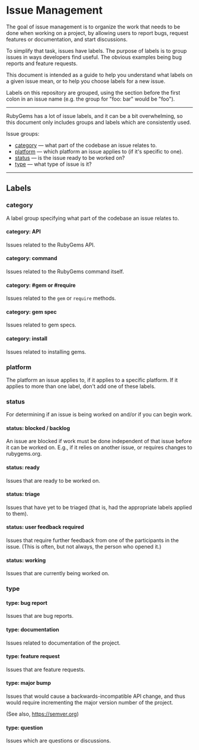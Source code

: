 # Issue Management

The goal of issue management is to organize the work that needs to be
done when working on a project, by allowing users to report bugs,
request features or documentation, and start discussions.

To simplify that task, issues have labels. The purpose of labels is to
group issues in ways developers find useful. The obvious examples being
bug reports and feature requests.

This document is intended as a guide to help you understand what labels
on a given issue mean, or to help you choose labels for a new issue.

Labels on this repository are grouped, using the section before the
first colon in an issue name (e.g. the group for "foo: bar" would be "foo").

---

RubyGems has a lot of issue labels, and it can be a bit overwhelming, so
this document only includes groups and labels which are consistently used.

Issue groups:

* [category](#category) &mdash; what part of the codebase an issue
  relates to.
* [platform](#platform) &mdash; which platform an issue applies to (if
  it's specific to one).
* [status](#status) &mdash; is the issue ready to be worked on?
* [type](#type) &mdash; what type of issue is it?

---

## Labels

### category

A label group specifying what part of the codebase an issue relates to.

#### category: API

Issues related to the RubyGems API.

#### category: command

Issues related to the RubyGems command itself.

#### category: #gem or #require

Issues related to the `gem` or `require` methods.

#### category: gem spec

Issues related to gem specs.

#### category: install

Issues related to installing gems.

### platform

The platform an issue applies to, if it applies to a specific platform.
If it applies to more than one label, don't add one of these labels.

### status

For determining if an issue is being worked on and/or if you can begin
work.

#### status: blocked / backlog

An issue are blocked if work must be done independent of that issue
before it can be worked on. E.g., if it relies on another issue, or
requires changes to rubygems.org.


#### status: ready

Issues that are ready to be worked on.

#### status: triage

Issues that have yet to be triaged (that is, had the appropriate labels
applied to them).

#### status: user feedback required

Issues that require further feedback from one of the participants in the
issue. (This is often, but not always, the person who opened it.)

#### status: working

Issues that are currently being worked on.

### type

#### type: bug report

Issues that are bug reports.

#### type: documentation

Issues related to documentation of the project.

#### type: feature request

Issues that are feature requests.

#### type: major bump

Issues that would cause a backwards-incompatible API change, and thus
would require incrementing the major version number of the project.

(See also, https://semver.org)

#### type: question

Issues which are questions or discussions.
